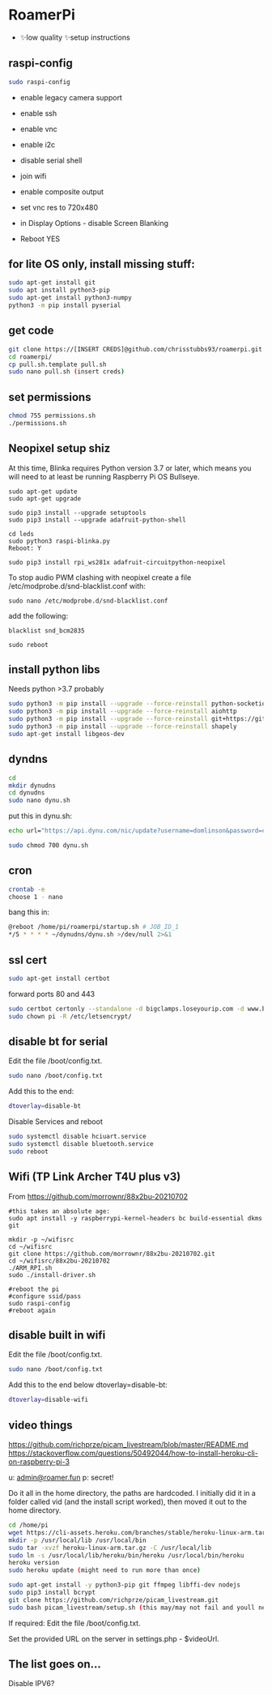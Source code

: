 # RoamerPi

- ✨low quality ✨setup instructions

## raspi-config

```sh
sudo raspi-config
```

- enable legacy camera support
- enable ssh
- enable vnc
- enable i2c
- disable serial shell
- join wifi
- enable composite output
- set vnc res to 720x480
- in Display Options - disable Screen Blanking

- Reboot YES

## for lite OS only, install missing stuff:
```sh
sudo apt-get install git
sudo apt install python3-pip
sudo apt-get install python3-numpy
python3 -m pip install pyserial
```

## get code
```sh
git clone https://[INSERT CREDS]@github.com/chrisstubbs93/roamerpi.git
cd roamerpi/
cp pull.sh.template pull.sh
sudo nano pull.sh (insert creds)
```

## set permissions
```sh
chmod 755 permissions.sh
./permissions.sh
```

## Neopixel setup shiz
At this time, Blinka requires Python version 3.7 or later, which means you will need to at least be running Raspberry Pi OS Bullseye.
```
sudo apt-get update
sudo apt-get upgrade

sudo pip3 install --upgrade setuptools
sudo pip3 install --upgrade adafruit-python-shell

cd leds
sudo python3 raspi-blinka.py
Reboot: Y

sudo pip3 install rpi_ws281x adafruit-circuitpython-neopixel

```
To stop audio PWM clashing with neopixel create a file /etc/modprobe.d/snd-blacklist.conf with:
```
sudo nano /etc/modprobe.d/snd-blacklist.conf
```
add the following:
```
blacklist snd_bcm2835
```

```
sudo reboot
```

## install python libs
Needs python >3.7 probably
```sh
sudo python3 -m pip install --upgrade --force-reinstall python-socketio
sudo python3 -m pip install --upgrade --force-reinstall aiohttp
sudo python3 -m pip install --upgrade --force-reinstall git+https://github.com/inmcm/micropyGPS.git
sudo python3 -m pip install --upgrade --force-reinstall shapely
sudo apt-get install libgeos-dev
```

## dyndns

```sh
cd
mkdir dynudns
cd dynudns
sudo nano dynu.sh
```
put this in dynu.sh:
```sh
echo url="https://api.dynu.com/nic/update?username=domlinson&password=creds" | curl -k -o ~/dynudns/dynu.log -K -
```

```sh
sudo chmod 700 dynu.sh
```

## cron
```sh
crontab -e
choose 1 - nano
```
bang this in:
```sh
@reboot /home/pi/roamerpi/startup.sh # JOB_ID_1
*/5 * * * * ~/dynudns/dynu.sh >/dev/null 2>&1
```



## ssl cert
```sh
sudo apt-get install certbot
```
forward ports 80 and 443
```sh
sudo certbot certonly --standalone -d bigclamps.loseyourip.com -d www.bigclamps.loseyourip.com
sudo chown pi -R /etc/letsencrypt/
```


## disable bt for serial
Edit the file /boot/config.txt.
```sh
sudo nano /boot/config.txt
```
Add this to the end:
```sh
dtoverlay=disable-bt
```
Disable Services and reboot
```sh
sudo systemctl disable hciuart.service
sudo systemctl disable bluetooth.service
sudo reboot
```

## Wifi (TP Link Archer T4U plus v3)
From https://github.com/morrownr/88x2bu-20210702
```
#this takes an absolute age:
sudo apt install -y raspberrypi-kernel-headers bc build-essential dkms git

mkdir -p ~/wifisrc
cd ~/wifisrc
git clone https://github.com/morrownr/88x2bu-20210702.git
cd ~/wifisrc/88x2bu-20210702
./ARM_RPI.sh
sudo ./install-driver.sh

#reboot the pi
#configure ssid/pass
sudo raspi-config
#reboot again
```

## disable built in wifi
Edit the file /boot/config.txt.
```sh
sudo nano /boot/config.txt
```
Add this to the end below dtoverlay=disable-bt:
```sh
dtoverlay=disable-wifi
```

## video things

https://github.com/richprze/picam_livestream/blob/master/README.md
https://stackoverflow.com/questions/50492044/how-to-install-heroku-cli-on-raspberry-pi-3

u: admin@roamer.fun
p: secret! 

Do it all in the home directory, the paths are hardcoded. I initially did it in a folder called vid (and the install script worked), then moved it out to the home directory.
```sh
cd /home/pi
wget https://cli-assets.heroku.com/branches/stable/heroku-linux-arm.tar.gz
mkdir -p /usr/local/lib /usr/local/bin
sudo tar -xvzf heroku-linux-arm.tar.gz -C /usr/local/lib
sudo ln -s /usr/local/lib/heroku/bin/heroku /usr/local/bin/heroku
heroku version
sudo heroku update (might need to run more than once)

sudo apt-get install -y python3-pip git ffmpeg libffi-dev nodejs
sudo pip3 install bcrypt
git clone https://github.com/richprze/picam_livestream.git
sudo bash picam_livestream/setup.sh (this may/may not fail and youll need to copy out the commands to run as sudo manually)
```
If required: Edit the file /boot/config.txt.

Set the provided URL on the server in settings.php - $videoUrl.



## The list goes on...
Disable IPV6?

